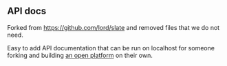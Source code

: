 ## API docs

Forked from https://github.com/lord/slate and removed files that we do not need.

Easy to add API documentation that can be run on localhost for someone forking and building [an open platform](https://github.com/OpenFinancing/openfinancing) on their own.
